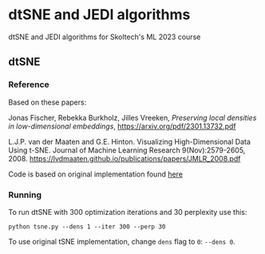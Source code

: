 # dtSNE and JEDI algorithms
dtSNE and JEDI algorithms for Skoltech's ML 2023 course

## dtSNE
### Reference
Based on these papers:

Jonas Fischer, Rebekka Burkholz, Jilles Vreeken, *Preserving local densities in low-dimensional embeddings*, https://arxiv.org/pdf/2301.13732.pdf

L.J.P. van der Maaten and G.E. Hinton. Visualizing High-Dimensional Data Using t-SNE. Journal of Machine Learning Research 9(Nov):2579-2605, 2008. https://lvdmaaten.github.io/publications/papers/JMLR_2008.pdf

Code is based on original implementation found [here](https://lvdmaaten.github.io/tsne/code/tsne_python.zip)

### Running
To run dtSNE with 300 optimization iterations and 30 perplexity use this:
```shell
python tsne.py --dens 1 --iter 300 --perp 30
```
To use original tSNE implementation, change `dens` flag to `0`: `--dens 0`.






[https://lvdmaaten.github.io/tsne/code/tsne_python.zip]: [https://](https://lvdmaaten.github.io/tsne/code/tsne_python.zip)